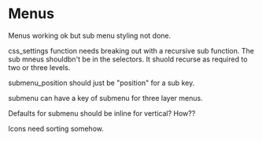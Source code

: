 # Menus

Menus working ok but sub menu styling not done.

css_settings function needs breaking out with a recursive sub function. The sub mneus shouldbn't be in the selectors. It shuold recurse as required to two or three levels.

submenu_position should just be "position" for a sub key.

submenu can have a key of submenu for three layer menus.

Defaults for submenu should be inline for vertical? How??

Icons need sorting somehow.

